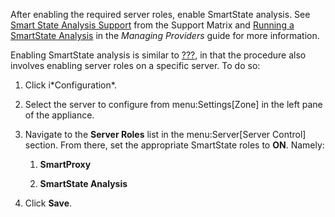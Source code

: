 After enabling the required server roles, enable SmartState analysis.
See [Smart State Analysis
Support](https://access.redhat.com/documentation/en-us/red_hat_cloudforms/4.7/html-single/support_matrix/#smart_state_analysis_support)
from the Support Matrix and [Running a SmartState
Analysis](https://access.redhat.com/documentation/en-us/red_hat_cloudforms/4.7/html-single/managing_providers/#running-a-smartstate-analysis)
in the *Managing Providers* guide for more information.

Enabling SmartState analysis is similar to [???](#cf-caputils), in that
the procedure also involves enabling server roles on a specific server.
To do so:

1.  Click i\*Configuration\*.

2.  Select the server to configure from menu:Settings\[Zone\] in the
    left pane of the appliance.

3.  Navigate to the **Server Roles** list in the menu:Server\[Server
    Control\] section. From there, set the appropriate SmartState roles
    to **ON**. Namely:

    1.  **SmartProxy**

    2.  **SmartState Analysis**

4.  Click **Save**.
